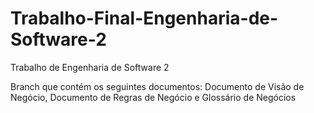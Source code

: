 # Trabalho-Final-Engenharia-de-Software-2
Trabalho de Engenharia de Software 2

Branch que contém os seguintes documentos: Documento de Visão de Negócio, Documento de Regras de Negócio e Glossário de Negócios
